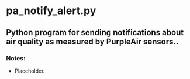 # pa_notify_alert.py
## Python program for sending notifications about air quality as measured by PurpleAir sensors..
  
 
### Notes:
 
- Placeholder.
